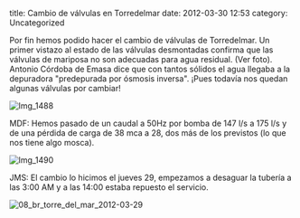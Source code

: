 title:    Cambio de válvulas en Torredelmar
date:     2012-03-30 12:53
category: Uncategorized

Por fin hemos podido hacer el cambio de válvulas de Torredelmar. Un
primer vistazo al estado de las válvulas desmontadas confirma que las
válvulas de mariposa no son adecuadas para agua residual. (Ver foto).
Antonio Córdoba de Emasa dice que con tantos sólidos el agua llegaba a
la depuradora "predepurada por ósmosis inversa". ¡Pues todavía nos
quedan algunas válvulas por cambiar!

![Img\_1488](http://axaragua.files.wordpress.com/2012/03/img_1488.jpeg?w=400)

MDF: Hemos pasado de un caudal a 50Hz por bomba de 147 l/s a 175 l/s y
de una pérdida de carga de 38 mca a 28, dos más de los previstos (lo que
nos tiene algo mosca).

![Img\_1490](http://axaragua.files.wordpress.com/2012/03/img_1490.jpeg?w=400)

JMS: El cambio lo hicimos el jueves 29, empezamos a desaguar la tubería
a las 3:00 AM y a las 14:00 estaba repuesto el servicio.

![08\_br\_torre\_del\_mar\_2012-03-29](http://axaragua.files.wordpress.com/2012/03/08_br_torre_del_mar_2012-03-29-scaled1000.png?w=400)
